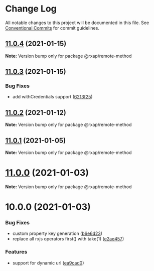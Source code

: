 # Change Log

All notable changes to this project will be documented in this file.
See [Conventional Commits](https://conventionalcommits.org) for commit guidelines.

## [11.0.4](https://gitlab.com/rxap/packages/compare/@rxap/remote-method@11.0.3...@rxap/remote-method@11.0.4) (2021-01-15)

**Note:** Version bump only for package @rxap/remote-method





## [11.0.3](https://gitlab.com/rxap/packages/compare/@rxap/remote-method@11.0.2...@rxap/remote-method@11.0.3) (2021-01-15)


### Bug Fixes

* add withCredentials support ([6213f25](https://gitlab.com/rxap/packages/commit/6213f2526814f8a9c51f93ec5c052e7d23e76e97))





## [11.0.2](https://gitlab.com/rxap/packages/compare/@rxap/remote-method@11.0.1...@rxap/remote-method@11.0.2) (2021-01-12)

**Note:** Version bump only for package @rxap/remote-method





## [11.0.1](https://gitlab.com/rxap/packages/compare/@rxap/remote-method@11.0.0...@rxap/remote-method@11.0.1) (2021-01-05)

**Note:** Version bump only for package @rxap/remote-method





# [11.0.0](https://gitlab.com/rxap/packages/compare/@rxap/remote-method@10.0.0...@rxap/remote-method@11.0.0) (2021-01-03)

**Note:** Version bump only for package @rxap/remote-method





# 10.0.0 (2021-01-03)


### Bug Fixes

* custom property key generation ([b6e6d23](https://gitlab.com/rxap/packages/commit/b6e6d23215f0b35e0de2d35003b186a3d435b8e4))
* replace all rxjs operators first() with take(1) ([e2ae457](https://gitlab.com/rxap/packages/commit/e2ae45771c8b01f30fc1a00f962e067d610296b7))


### Features

* support for dynamic url ([ea9cad0](https://gitlab.com/rxap/packages/commit/ea9cad003cf796cdc0b78ea0be5bf71b3d1fc4c2))
